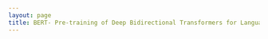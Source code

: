 ```yaml
---
layout: page
title: BERT- Pre-training of Deep Bidirectional Transformers for Language Understanding
---
```

